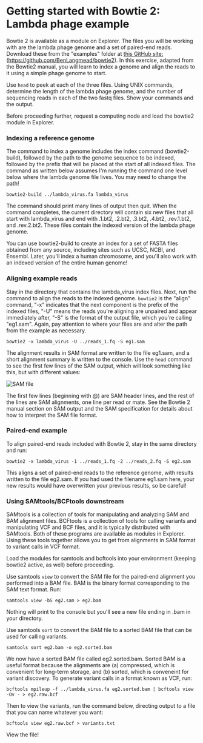 # Getting started with Bowtie 2: Lambda phage example
Bowtie 2 is available as a module on Explorer. The files you will be working with are the lambda phage genome and a set of paired-end reads. Download these from the "examples" folder at [this GitHub site: ]([https://pages.github.com/)(https://github.com/BenLangmead/bowtie2). In this exercise, adapted from the Bowtie2 manual, you will learn to index a genome and align the reads to it using a simple phage genome to start.

Use `head` to peek at each of the three files. Using UNIX commands, determine the length of the lambda phage genome, and the number of sequencing reads in each of the two fastq files. Show your commands and the output.

Before proceeding further, request a computing node and load the bowtie2 module in Explorer.

### Indexing a reference genome
The command to index a genome includes the index command (bowtie2-build), followed by the path to the genome sequence to be indexed, followed by the prefix that will be placed at the start of all indexed files. The command as written below assumes I'm running the command one level below where the lambda genome file lives. You may need to change the path!

`bowtie2-build ../lambda_virus.fa lambda_virus`

The command should print many lines of output then quit. When the command completes, the current directory will contain six new files that all start with lambda_virus and end with .1.bt2, .2.bt2, .3.bt2, .4.bt2, .rev.1.bt2, and .rev.2.bt2. These files contain the indexed version of the lambda phage genome. 

You can use bowtie2-build to create an index for a set of FASTA files obtained from any source, including sites such as UCSC, NCBI, and Ensembl. Later, you'll index a human chromosome, and you'll also work with an indexed version of the entire human genome!

### Aligning example reads
Stay in the directory that contains the lambda_virus index files. Next, run the command to align the reads to the indexed genome. `bowtie2` is the "align" command, "-x" indicates that the next component is the prefix of the indexed files, "-U" means the reads you're aligning are unpaired and appear immediately after, "-S" is the format of the output file, which you're calling "eg1.sam". Again, pay attention to where your files are and alter the path from the example as necessary.

`bowtie2 -x lambda_virus -U ../reads_1.fq -S eg1.sam`

The alignment results in SAM format are written to the file eg1.sam, and a short alignment summary is written to the console. Use the `head` command to see the first few lines of the SAM output, which will look something like this, but with different values:

![SAM file](https://github.com/jamiehenzy/Genome_analysis_SE_R/blob/main/SAM.png)

The first few lines (beginning with @) are SAM header lines, and the rest of the lines are SAM alignments, one line per read or mate. See the Bowtie 2 manual section on SAM output and the SAM specification for details about how to interpret the SAM file format.

### Paired-end example
To align paired-end reads included with Bowtie 2, stay in the same directory and run:

`bowtie2 -x lambda_virus -1 ../reads_1.fq -2 ../reads_2.fq -S eg2.sam`

This aligns a set of paired-end reads to the reference genome, with results written to the file eg2.sam. If you had used the filename eg1.sam here, your new results would have overwritten your previous results, so be careful!

### Using SAMtools/BCFtools downstream
SAMtools is a collection of tools for manipulating and analyzing SAM and BAM alignment files. BCFtools is a collection of tools for calling variants and manipulating VCF and BCF files, and it is typically distributed with SAMtools. Both of these programs are available as modules in Explorer. Using these tools together allows you to get from alignments in SAM format to variant calls in VCF format. 

Load the modules for samtools and bcftools into your environment (keeping bowtie2 active, as well) before proceeding.

Use samtools `view` to convert the SAM file for the paired-end alignment you performed into a BAM file. BAM is the binary format corresponding to the SAM text format. Run:

`samtools view -bS eg2.sam > eg2.bam`

Nothing will print to the console but you'll see a new file ending in .bam in your directory.

Use samtools `sort` to convert the BAM file to a sorted BAM file that can be used for calling variants.

`samtools sort eg2.bam -o eg2.sorted.bam`

We now have a sorted BAM file called eg2.sorted.bam. Sorted BAM is a useful format because the alignments are (a) compressed, which is convenient for long-term storage, and (b) sorted, which is conveneint for variant discovery. To generate variant calls in a format known as VCF, run:

`bcftools mpileup -f ../lambda_virus.fa eg2.sorted.bam | bcftools view -Ov - > eg2.raw.bcf`

Then to view the variants, run the command below, directing output to a file that you can name whatever you want:

`bcftools view eg2.raw.bcf > variants.txt`

View the file!
